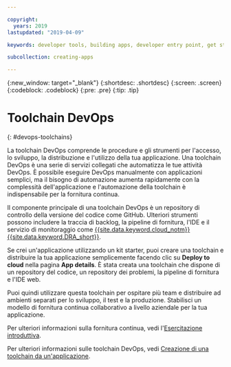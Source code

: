 ```yaml
---

copyright:
  years: 2019
lastupdated: "2019-04-09"

keywords: developer tools, building apps, developer entry point, get started coding, DevOps, toolchain

subcollection: creating-apps

---
```

{:new_window: target="_blank"}
{:shortdesc: .shortdesc}
{:screen: .screen}
{:codeblock: .codeblock}
{:pre: .pre}
{:tip: .tip}

# Toolchain DevOps
{: #devops-toolchains}

La toolchain DevOps comprende le procedure e gli strumenti per l'accesso, lo sviluppo, la distribuzione e l'utilizzo della tua applicazione. Una toolchain DevOps è una serie di servizi collegati che automatizza le tue attività DevOps. È possibile eseguire DevOps manualmente con applicazioni semplici, ma il bisogno di automazione aumenta rapidamente con la complessità dell'applicazione e l'automazione della toolchain è indispensabile per la fornitura continua.

Il componente principale di una toolchain DevOps è un repository di controllo della versione del codice come GitHub. Ulteriori strumenti possono includere la traccia di backlog, la pipeline di fornitura, l'IDE e il servizio di monitoraggio come [{{site.data.keyword.cloud_notm}} {{site.data.keyword.DRA_short}}](/docs/services/DevOpsInsights?topic=DevOpsInsights-getting-started).

Se crei un'applicazione utilizzando un kit starter, puoi creare una toolchain e distribuire la tua applicazione semplicemente facendo clic su **Deploy to cloud** nella pagina **App details**. È stata creata una toolchain che dispone di un repository del codice, un repository dei problemi, la pipeline di fornitura e l'IDE web.

Puoi quindi utilizzare questa toolchain per ospitare più team e distribuire ad ambienti separati per lo sviluppo, il test e la produzione. Stabilisci un modello di fornitura continua collaborativo a livello aziendale per la tua applicazione.

Per ulteriori informazioni sulla fornitura continua, vedi l'[Esercitazione introduttiva](/docs/services/ContinuousDelivery?topic=ContinuousDelivery-cd_getting_started).

Per ulteriori informazioni sulle toolchain DevOps, vedi [Creazione di una toolchain da un'applicazione](/docs/services/ContinuousDelivery?topic=ContinuousDelivery-toolchains_getting_started).
